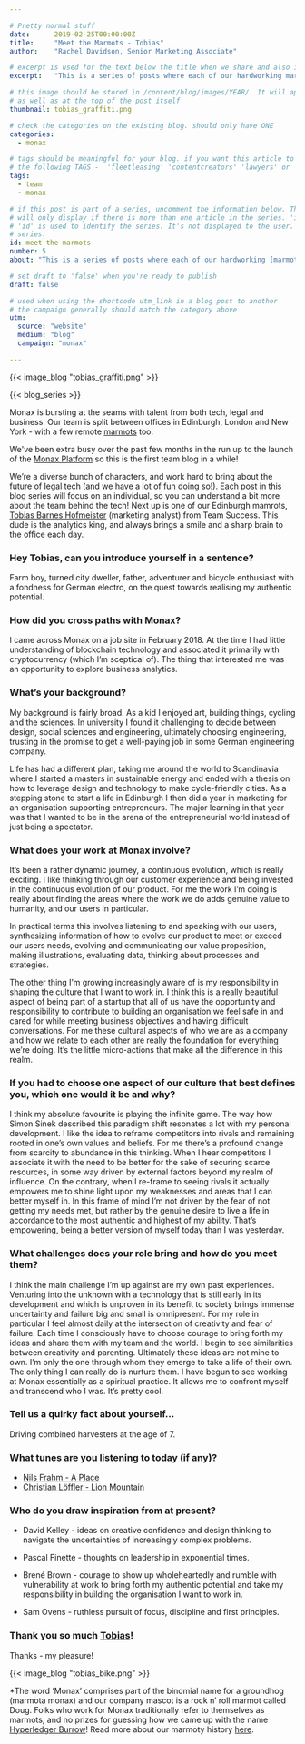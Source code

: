 ```yaml
---

# Pretty normal stuff
date:      2019-02-25T00:00:00Z
title:     "Meet the Marmots - Tobias"
author:    "Rachel Davidson, Senior Marketing Associate"

# excerpt is used for the text below the title when we share and also is the summary of the post on https://monax.io/blog
excerpt:   "This is a series of posts where each of our hardworking marmots* has a chance to talk about themselves - what they get up to at Monax and in their wider habitats - so you can understand a bit more about the folks who bring the Monax vision to life."

# this image should be stored in /content/blog/images/YEAR/. It will appear as a thumbnail on any listings,
# as well as at the top of the post itself
thumbnail: tobias_graffiti.png

# check the categories on the existing blog. should only have ONE
categories:
  - monax

# tags should be meaningful for your blog. if you want this article to show on a 'use case' page, you can use
# the following TAGS -  'fleetleasing' 'contentcreators' 'lawyers' or 'corporate'
tags:
  - team
  - monax

# if this post is part of a series, uncomment the information below. The 'article series' box
# will only display if there is more than one article in the series. 'id', 'number' and 'about' all must be present.
# 'id' is used to identify the series. It's not displayed to the user.
# series:
id: meet-the-marmots
number: 5
about: "This is a series of posts where each of our hardworking [marmots](https://monax.io/blog/2019/02/03/from-doug-to-burrow-to-marmota-prime...monax-loves-marmots/)* have a chance to talk about themselves - what they get up to at Monax and in their wider habitats - so you can understand a bit more about the folks who bring the Monax vision to life."

# set draft to 'false' when you're ready to publish
draft: false

# used when using the shortcode utm_link in a blog post to another
# the campaign generally should match the category above
utm:
  source: "website"
  medium: "blog"
  campaign: "monax"

---
```


<!-- In general the filename below should match thumbnail category above -->
{{< image_blog "tobias_graffiti.png" >}}

<!-- if this article is part of a series, related articles will automatically appear here -->
{{< blog_series >}}

<!-- Content markdown here - first title on page is auto generated from title in frontmatter -->
Monax is bursting at the seams with talent from both tech, legal and business. Our team is split between offices in Edinburgh, London and New York - with a few remote [marmots](https://monax.io/blog/2019/02/03/from-doug-to-burrow-to-marmota-prime...monax-loves-marmots/) too.

We've been extra busy over the past few months in the run up to the launch of the [Monax Platform](https://monax.io/blog/2019/02/13/press-release---monax-announces-public-beta-launch-of-the-monax-platform/) so this is the first team blog in a while!

We’re a diverse bunch of characters, and work hard to bring about the future of legal tech (and we have a lot of fun doing so!). Each post in this blog series will focus on an individual, so you can understand a bit more about the team behind the tech! Next up is one of our Edinburgh mamrots, [Tobias Barnes Hofmeister](https://www.linkedin.com/in/tobiashofmeister/) (marketing analyst) from Team Success. This dude is the analytics king, and always brings a smile and a sharp brain to the office each day.

### Hey Tobias, can you introduce yourself in a sentence?

Farm boy, turned city dweller, father, adventurer and bicycle enthusiast with a fondness for German electro, on the quest towards realising my authentic potential. 

### How did you cross paths with Monax?

I came across Monax on a job site in February 2018. At the time I had little understanding of blockchain technology and associated it primarily with cryptocurrency (which I’m sceptical of). The thing that interested me was an opportunity to explore business analytics. 

### What’s your background?

My background is fairly broad. As a kid I enjoyed art, building things, cycling and the sciences. In university I found it challenging to decide between design, social sciences and engineering, ultimately choosing engineering, trusting in the promise to get a well-paying job in some German engineering company.

Life has had a different plan, taking me around the world to Scandinavia where I started a masters in sustainable energy and ended with a thesis on how to leverage design and technology to make cycle-friendly cities. As a stepping stone to start a life in Edinburgh I then did a year in marketing for an organisation supporting entrepreneurs. The major learning in that year was that I wanted to be in the arena of the entrepreneurial world instead of just being a spectator.


### What does your work at Monax involve?

It’s been a rather dynamic journey, a continuous evolution, which is really exciting. I like thinking through our customer experience and being invested in the continuous evolution of our product. For me the work I’m doing is really about finding the areas where the work we do adds genuine value to humanity, and our users in particular.

In practical terms this involves listening to and speaking with our users, synthesizing information of how to evolve our product to meet or exceed our users needs, evolving and communicating our value proposition, making illustrations, evaluating data, thinking about processes and strategies.

The other thing I’m growing increasingly aware of is my responsibility in shaping the culture that I want to work in. I think this is a really beautiful aspect of being part of a startup that all of us have the opportunity and responsibility to contribute to building an organisation we feel safe in and cared for while meeting business objectives and having difficult conversations. For me these cultural aspects of who we are as a company and how we relate to each other are really the foundation for everything we’re doing. It’s the little micro-actions that make all the difference in this realm. 

### If you had to choose one aspect of our culture that best defines you, which  one would it be and why?

I think my absolute favourite is playing the infinite game. The way how Simon Sinek described this paradigm shift resonates a lot with my personal development. I like the idea to reframe competitors into rivals and remaining rooted in one’s own values and beliefs. For me there’s a profound change from scarcity to abundance in this thinking. When I hear competitors I associate it with the need to be better for the sake of securing scarce resources, in some way driven by external factors beyond my realm of influence. On the contrary, when I re-frame to seeing rivals it actually empowers me to shine light upon my weaknesses and areas that I can better myself in. In this frame of mind I’m not driven by the fear of not getting my needs met, but rather by the genuine desire to live a life in accordance to the most authentic and highest of my ability. That’s empowering, being a better version of myself today than I was yesterday. 

### What challenges does your role bring and how do you meet them?

I think the main challenge I’m up against are my own past experiences. Venturing into the unknown with a technology that is still early in its development and which is unproven in its benefit to society brings immense uncertainty and failure big and small is omnipresent.
For my role in particular I feel almost daily at the intersection of creativity and fear of failure. Each time I consciously have to choose courage to bring forth my ideas and share them with my team and the world. I begin to see similarities between creativity and parenting. Ultimately these ideas are not mine to own. I’m only the one through whom they emerge to take a life of their own. The only thing I can really do is nurture them. I have begun to see working at Monax essentially as a spiritual practice. It allows me to confront myself and transcend who I was. It’s pretty cool.


### Tell us a quirky fact about yourself…

Driving combined harvesters at the age of 7. 

### What tunes are you listening to today (if any)?

- [Nils Frahm - A Place](https://www.youtube.com/watch?v=emo-ch_nEBc)
- [Christian Löffler - Lion Mountain](https://www.youtube.com/watch?v=8P3pL__udNM&t=804s)

### Who do you draw inspiration from at present?

- David Kelley - ideas on creative confidence and  design thinking to navigate the uncertainties of increasingly complex problems.

- Pascal Finette - thoughts on leadership in exponential times.

- Brené Brown - courage to show up wholeheartedly and rumble with vulnerability at work to bring forth my authentic potential and take my responsibility in building the organisation I want to work in.

- Sam Ovens - ruthless pursuit of focus, discipline and first principles.

### Thank you so much [Tobias](https://www.linkedin.com/in/tobiashofmeister/)!

Thanks - my pleasure!


{{< image_blog "tobias_bike.png" >}}

*The word ‘Monax’ comprises part of the binomial name for a groundhog (marmota monax) and our company mascot is a rock n’ roll marmot called Doug. Folks who work for Monax traditionally refer to themselves as marmots, and no prizes for guessing how we came up with the name [Hyperledger Burrow](https://www.hyperledger.org/projects/hyperledger-burrow)! Read more about our marmoty history [here](https://monax.io/blog/2019/02/03/from-doug-to-burrow-to-marmota-prime...monax-loves-marmots/).



